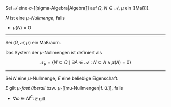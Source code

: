 Sei $\mathcal{A}$ eine $\sigma$-[[sigma-Algebra|Algebra]] auf $\Omega$, $N \in \mathcal{A}$, $\mu$ ein [[Maß]].

$N$ ist eine *$\mu$-Nullmenge*, falls
- $\mu(N) = 0$

---

Sei $(\Omega, \mathcal{A}, \mu)$ ein Maßraum.

Das System der $\mu$-Nullmengen ist definiert als

$$
	\mathcal{N}_\mu = \{ N \subseteq \Omega \mid \exists A \in \mathcal{A} : N \subseteq A \land \mu(A) = 0 \}
$$

---

Sei $N$ eine $\mu$-Nullmenge, $E$ eine beliebige Eigenschaft.

$E$ gilt *$\mu$-fast überall* bzw. $\mu$-[[mu-Nullmengen|f. ü.]], falls
- $\forall \omega \in N^C :$ $E$ gilt